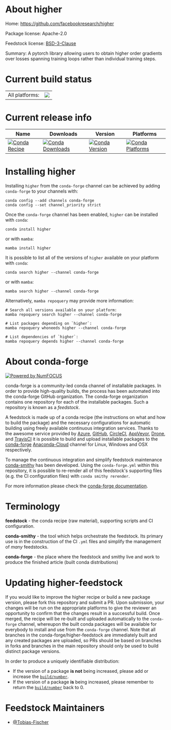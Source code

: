 About higher
============

Home: https://github.com/facebookresearch/higher

Package license: Apache-2.0

Feedstock license: [BSD-3-Clause](https://github.com/conda-forge/higher-feedstock/blob/main/LICENSE.txt)

Summary: A pytorch library allowing users to obtain higher order gradients over losses spanning training loops rather than individual training steps.

Current build status
====================


<table><tr><td>All platforms:</td>
    <td>
      <a href="https://dev.azure.com/conda-forge/feedstock-builds/_build/latest?definitionId=16575&branchName=main">
        <img src="https://dev.azure.com/conda-forge/feedstock-builds/_apis/build/status/higher-feedstock?branchName=main">
      </a>
    </td>
  </tr>
</table>

Current release info
====================

| Name | Downloads | Version | Platforms |
| --- | --- | --- | --- |
| [![Conda Recipe](https://img.shields.io/badge/recipe-higher-green.svg)](https://anaconda.org/conda-forge/higher) | [![Conda Downloads](https://img.shields.io/conda/dn/conda-forge/higher.svg)](https://anaconda.org/conda-forge/higher) | [![Conda Version](https://img.shields.io/conda/vn/conda-forge/higher.svg)](https://anaconda.org/conda-forge/higher) | [![Conda Platforms](https://img.shields.io/conda/pn/conda-forge/higher.svg)](https://anaconda.org/conda-forge/higher) |

Installing higher
=================

Installing `higher` from the `conda-forge` channel can be achieved by adding `conda-forge` to your channels with:

```
conda config --add channels conda-forge
conda config --set channel_priority strict
```

Once the `conda-forge` channel has been enabled, `higher` can be installed with `conda`:

```
conda install higher
```

or with `mamba`:

```
mamba install higher
```

It is possible to list all of the versions of `higher` available on your platform with `conda`:

```
conda search higher --channel conda-forge
```

or with `mamba`:

```
mamba search higher --channel conda-forge
```

Alternatively, `mamba repoquery` may provide more information:

```
# Search all versions available on your platform:
mamba repoquery search higher --channel conda-forge

# List packages depending on `higher`:
mamba repoquery whoneeds higher --channel conda-forge

# List dependencies of `higher`:
mamba repoquery depends higher --channel conda-forge
```


About conda-forge
=================

[![Powered by
NumFOCUS](https://img.shields.io/badge/powered%20by-NumFOCUS-orange.svg?style=flat&colorA=E1523D&colorB=007D8A)](https://numfocus.org)

conda-forge is a community-led conda channel of installable packages.
In order to provide high-quality builds, the process has been automated into the
conda-forge GitHub organization. The conda-forge organization contains one repository
for each of the installable packages. Such a repository is known as a *feedstock*.

A feedstock is made up of a conda recipe (the instructions on what and how to build
the package) and the necessary configurations for automatic building using freely
available continuous integration services. Thanks to the awesome service provided by
[Azure](https://azure.microsoft.com/en-us/services/devops/), [GitHub](https://github.com/),
[CircleCI](https://circleci.com/), [AppVeyor](https://www.appveyor.com/),
[Drone](https://cloud.drone.io/welcome), and [TravisCI](https://travis-ci.com/)
it is possible to build and upload installable packages to the
[conda-forge](https://anaconda.org/conda-forge) [Anaconda-Cloud](https://anaconda.org/)
channel for Linux, Windows and OSX respectively.

To manage the continuous integration and simplify feedstock maintenance
[conda-smithy](https://github.com/conda-forge/conda-smithy) has been developed.
Using the ``conda-forge.yml`` within this repository, it is possible to re-render all of
this feedstock's supporting files (e.g. the CI configuration files) with ``conda smithy rerender``.

For more information please check the [conda-forge documentation](https://conda-forge.org/docs/).

Terminology
===========

**feedstock** - the conda recipe (raw material), supporting scripts and CI configuration.

**conda-smithy** - the tool which helps orchestrate the feedstock.
                   Its primary use is in the construction of the CI ``.yml`` files
                   and simplify the management of *many* feedstocks.

**conda-forge** - the place where the feedstock and smithy live and work to
                  produce the finished article (built conda distributions)


Updating higher-feedstock
=========================

If you would like to improve the higher recipe or build a new
package version, please fork this repository and submit a PR. Upon submission,
your changes will be run on the appropriate platforms to give the reviewer an
opportunity to confirm that the changes result in a successful build. Once
merged, the recipe will be re-built and uploaded automatically to the
`conda-forge` channel, whereupon the built conda packages will be available for
everybody to install and use from the `conda-forge` channel.
Note that all branches in the conda-forge/higher-feedstock are
immediately built and any created packages are uploaded, so PRs should be based
on branches in forks and branches in the main repository should only be used to
build distinct package versions.

In order to produce a uniquely identifiable distribution:
 * If the version of a package **is not** being increased, please add or increase
   the [``build/number``](https://docs.conda.io/projects/conda-build/en/latest/resources/define-metadata.html#build-number-and-string).
 * If the version of a package **is** being increased, please remember to return
   the [``build/number``](https://docs.conda.io/projects/conda-build/en/latest/resources/define-metadata.html#build-number-and-string)
   back to 0.

Feedstock Maintainers
=====================

* [@Tobias-Fischer](https://github.com/Tobias-Fischer/)

